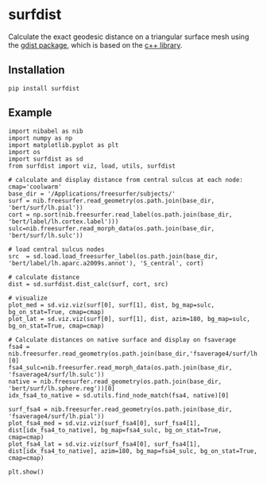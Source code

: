 surfdist
========

Calculate the exact geodesic distance on a triangular surface mesh using the [gdist package](https://pypi.python.org/pypi/gdist/), which is based on the [c++ library](https://code.google.com/p/geodesic/).

Installation
------------

    pip install surfdist

Example
-------

    import nibabel as nib
    import numpy as np
    import matplotlib.pyplot as plt
    import os
    import surfdist as sd
    from surfdist import viz, load, utils, surfdist
    
    # calculate and display distance from central sulcus at each node:
    cmap='coolwarm'
    base_dir = '/Applications/freesurfer/subjects/'
    surf = nib.freesurfer.read_geometry(os.path.join(base_dir, 'bert/surf/lh.pial'))
    cort = np.sort(nib.freesurfer.read_label(os.path.join(base_dir, 'bert/label/lh.cortex.label')))
    sulc=nib.freesurfer.read_morph_data(os.path.join(base_dir, 'bert/surf/lh.sulc'))
    
    # load central sulcus nodes
    src  = sd.load.load_freesurfer_label(os.path.join(base_dir, 'bert/label/lh.aparc.a2009s.annot'), 'S_central', cort)
    
    # calculate distance
    dist = sd.surfdist.dist_calc(surf, cort, src)
    
    # visualize
    plot_med = sd.viz.viz(surf[0], surf[1], dist, bg_map=sulc, bg_on_stat=True, cmap=cmap)
    plot_lat = sd.viz.viz(surf[0], surf[1], dist, azim=180, bg_map=sulc, bg_on_stat=True, cmap=cmap)
    
    # Calculate distances on native surface and display on fsaverage
    fsa4 = nib.freesurfer.read_geometry(os.path.join(base_dir,'fsaverage4/surf/lh.sphere.reg'))[0]
    fsa4_sulc=nib.freesurfer.read_morph_data(os.path.join(base_dir, 'fsaverage4/surf/lh.sulc'))
    native = nib.freesurfer.read_geometry(os.path.join(base_dir, 'bert/surf/lh.sphere.reg'))[0]
    idx_fsa4_to_native = sd.utils.find_node_match(fsa4, native)[0]
    
    surf_fsa4 = nib.freesurfer.read_geometry(os.path.join(base_dir, 'fsaverage4/surf/lh.pial'))
    plot_fsa4_med = sd.viz.viz(surf_fsa4[0], surf_fsa4[1], dist[idx_fsa4_to_native], bg_map=fsa4_sulc, bg_on_stat=True, cmap=cmap)
    plot_fsa4_lat = sd.viz.viz(surf_fsa4[0], surf_fsa4[1], dist[idx_fsa4_to_native], azim=180, bg_map=fsa4_sulc, bg_on_stat=True, cmap=cmap)
    
    plt.show()
